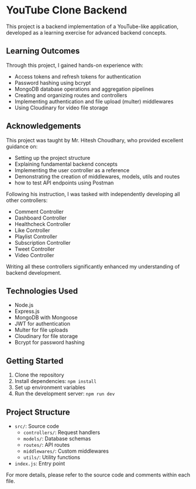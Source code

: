 # YouTube Clone Backend

This project is a backend implementation of a YouTube-like application, developed as a learning exercise for advanced backend concepts.

## Learning Outcomes

Through this project, I gained hands-on experience with:

- Access tokens and refresh tokens for authentication
- Password hashing using bcrypt
- MongoDB database operations and aggregation pipelines
- Creating and organizing routes and controllers
- Implementing authentication and file upload (multer) middlewares
- Using Cloudinary for video file storage

## Acknowledgements

This project was taught by Mr. Hitesh Choudhary, who provided excellent guidance on:

- Setting up the project structure
- Explaining fundamental backend concepts
- Implementing the user controller as a reference
- Demonstrating the creation of middlewares, models, utils and routes
- how to test API endpoints using Postman

Following his instruction, I was tasked with independently developing all other controllers:
- Comment Controller
- Dashboard Controller
- Healthcheck Controller
- Like Controller   
- Playlist Controller
- Subscription Controller
- Tweet Controller
- Video Controller

Writing all these controllers significantly enhanced my understanding of backend development.

## Technologies Used

- Node.js
- Express.js
- MongoDB with Mongoose
- JWT for authentication
- Multer for file uploads
- Cloudinary for file storage
- Bcrypt for password hashing

## Getting Started

1. Clone the repository
2. Install dependencies: `npm install`
3. Set up environment variables
4. Run the development server: `npm run dev`

## Project Structure

- `src/`: Source code
  - `controllers/`: Request handlers
  - `models/`: Database schemas
  - `routes/`: API routes
  - `middlewares/`: Custom middlewares
  - `utils/`: Utility functions
- `index.js`: Entry point

For more details, please refer to the source code and comments within each file.